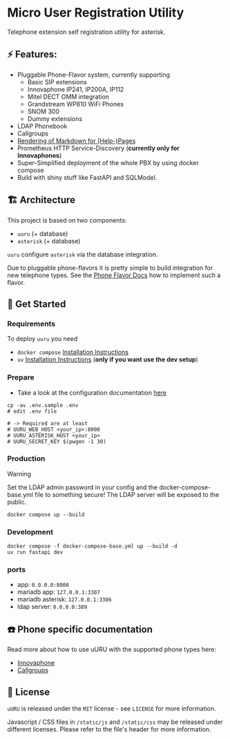 # Micro User Registration Utility

Telephone extension self registration utility for asterisk.



## ⚡️ Features:
* Pluggable Phone-Flavor system, currently supporting
    * Basic SIP extensions
    * Innovaphone IP241, IP200A, IP112
    * Mitel DECT OMM integration
    * Grandstream WP810 WiFi Phones
    * SNOM 300
    * Dummy extensions
* LDAP Phonebook
* Callgroups
* [Rendering of Markdown for (Help-)Pages](/docs/pages.md)
* Prometheus HTTP Service-Discovery (**currently only for Innovaphones**)
* Super-Simplified deployment of the whole PBX by using docker compose
* Build with shiny stuff like FastAPI and SQLModel.

## 🏗️ Architecture

This project is based on two components:

* `uuru` (+ database)
* `asterisk` (+ database)

`uuru` configure `asterisk` via the database integration.

Due to pluggable phone-flavors it is pretty simple to build
integration for new telephone types. See the [Phone Flavor Docs](/docs/phone-flavors.md) how to
implement such a flavor.

## 🚀 Get Started

### Requirements

To deploy `uuru` you need

* `docker compose` [Installation Instructions](https://docs.docker.com/compose/install/)
* `uv` [Installation Instructions](https://docs.astral_.sh/uv/getting-started/installation/) (**only if you want use the dev setup**)

### Prepare

* Take a look at the configuration documentation [here](/docs/configuration.md)

```
cp -av .env.sample .env
# edit .env file

# -> Required are at least
# UURU_WEB_HOST <your_ip>:8000
# UURU_ASTERISK_HOST <your_ip>
# UURU_SECRET_KEY $(pwgen -1 30)
```

### Production

> [!WARNING]
> Set the LDAP admin password in your config and the docker-compose-base.yml file
> to something secure! The LDAP server will be exposed to the public.


```
docker compose up --build
```

### Development

```
docker compose -f docker-compose-base.yml up --build -d
uv run fastapi dev
```

### ports

* app: `0.0.0.0:8000`
* mariadb app: `127.0.0.1:3307`
* mariadb asterisk: `127.0.0.1:3306`
* ldap server: `0.0.0.0:389`

## ☎️ Phone specific documentation
Read more about how to use uURU with the supported phone types here:
* [Innovaphone](/docs/phones/innovaphone.md)
* [Callgroups](/docs/phones/callgroup.md)

## 🔑 License

`uURU` is released under the `MIT` license - see `LICENSE` for more information.

Javascript / CSS files in `/static/js` and `/static/css` may be released under different
licenses. Please refer to the file's header for more information.